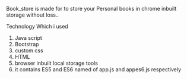Book_store is made for to store your Personal books in chrome inbuilt storage without loss..

Technology Which i used
  
  1) Java script
  2) Bootstrap
  3) custom css
  4) HTML
  5) browser inbuilt local storage tools
  6) it contains ES5 and ES6 named of app.js and appes6.js respectively

  